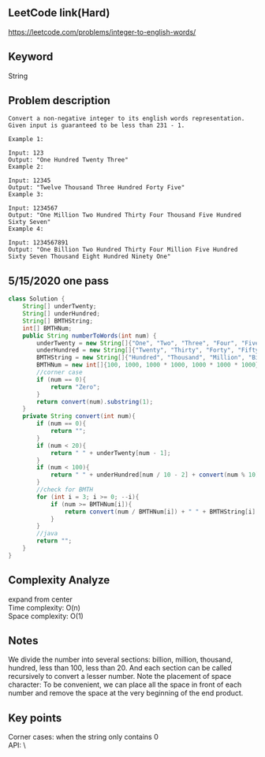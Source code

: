 ## LeetCode link(Hard)
https://leetcode.com/problems/integer-to-english-words/

## Keyword
String

## Problem description
```
Convert a non-negative integer to its english words representation. Given input is guaranteed to be less than 231 - 1.

Example 1:

Input: 123
Output: "One Hundred Twenty Three"
Example 2:

Input: 12345
Output: "Twelve Thousand Three Hundred Forty Five"
Example 3:

Input: 1234567
Output: "One Million Two Hundred Thirty Four Thousand Five Hundred Sixty Seven"
Example 4:

Input: 1234567891
Output: "One Billion Two Hundred Thirty Four Million Five Hundred Sixty Seven Thousand Eight Hundred Ninety One"
```
## 5/15/2020 one pass

```java
class Solution {
    String[] underTwenty;
    String[] underHundred;
    String[] BMTHString;
    int[] BMTHNum;
    public String numberToWords(int num) {
        underTwenty = new String[]{"One", "Two", "Three", "Four", "Five", "Six", "Seven", "Eight", "Nine", "Ten", "Eleven", "Twelve", "Thirteen", "Fourteen", "Fifteen", "Sixteen", "Seventeen", "Eighteen", "Nineteen"};
        underHundred = new String[]{"Twenty", "Thirty", "Forty", "Fifty", "Sixty", "Seventy", "Eighty", "Ninety"};
        BMTHString = new String[]{"Hundred", "Thousand", "Million", "Billion"};
        BMTHNum = new int[]{100, 1000, 1000 * 1000, 1000 * 1000 * 1000};
        //corner case
        if (num == 0){
            return "Zero";
        }
        return convert(num).substring(1);
    }
    private String convert(int num){
        if (num == 0){
            return "";
        }
        if (num < 20){
            return " " + underTwenty[num - 1];
        }
        if (num < 100){
            return " " + underHundred[num / 10 - 2] + convert(num % 10);
        }
        //check for BMTH
        for (int i = 3; i >= 0; --i){
            if (num >= BMTHNum[i]){
                return convert(num / BMTHNum[i]) + " " + BMTHString[i] + convert(num % BMTHNum[i]);
            }
        }
        //java
        return "";
    }
}
```

## Complexity Analyze
expand from center\
Time complexity: O(n) \
Space complexity: O(1) 

## Notes
We divide the number into several sections: billion, million, thousand, hundred, less than 100, less than 20. And each section can be called recursively to convert a lesser number. Note the placement of space character: To be convenient, we can place all the space in front of each number and remove the space at the very beginning of the end product.

## Key points
Corner cases: when the string only contains 0\
API: \